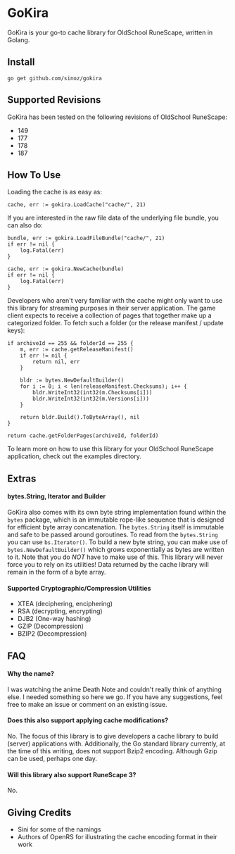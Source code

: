 # GoKira

GoKira is your go-to cache library for OldSchool RuneScape, written in Golang.

## Install

```
go get github.com/sinoz/gokira
```

## Supported Revisions

GoKira has been tested on the following revisions of OldSchool RuneScape:

- 149
- 177
- 178
- 187

## How To Use

Loading the cache is as easy as:

```
cache, err := gokira.LoadCache("cache/", 21)
```

If you are interested in the raw file data of the underlying file bundle, you can also do:

```
bundle, err := gokira.LoadFileBundle("cache/", 21)
if err != nil {
    log.Fatal(err)
}

cache, err := gokira.NewCache(bundle)
if err != nil {
    log.Fatal(err)
}
```

Developers who aren't very familiar with the cache might only want to use this library for streaming purposes in their server application. The game client expects to receive a collection of pages that together make up a categorized folder. To fetch such a folder (or the release manifest / update keys):

```
if archiveId == 255 && folderId == 255 {
    m, err := cache.getReleaseManifest()
    if err != nil {
        return nil, err
    }

    bldr := bytes.NewDefaultBuilder()
    for i := 0; i < len(releaseManifest.Checksums); i++ {
    	bldr.WriteInt32(int32(m.Checksums[i]))
    	bldr.WriteInt32(int32(m.Versions[i]))
    }
    
    return bldr.Build().ToByteArray(), nil
}

return cache.getFolderPages(archiveId, folderId)
```

To learn more on how to use this library for your OldSchool RuneScape application, check out the examples directory.

## Extras

#### bytes.String, Iterator and Builder

GoKira also comes with its own byte string implementation found within the `bytes` package, which is an immutable rope-like sequence that is designed for efficient byte array concatenation. The `bytes.String` itself is immutable and safe to be passed around goroutines. To read from the `bytes.String` you can use `bs.Iterator()`. To build a new byte string, you can make use of `bytes.NewDefaultBuilder()` which grows exponentially as bytes are written to it. Note that you do *NOT* have to make use of this. This library will never force you to rely on its utilities! Data returned by the cache library will remain in the form of a byte array.

#### Supported Cryptographic/Compression Utilities

- XTEA (deciphering, enciphering)
- RSA (decrypting, encrypting)
- DJB2 (One-way hashing)
- GZIP (Decompression)
- BZIP2 (Decompression)

## FAQ

#### Why the name?

I was watching the anime Death Note and couldn't really think of anything else. I needed something so here we go. If you have any suggestions, feel free to make an issue or comment on an existing issue.

#### Does this also support applying cache modifications?

No. The focus of this library is to give developers a cache library to build (server) applications with. Additionally, the Go standard library currently, at the time of this writing, does not support Bzip2 encoding. Although Gzip can be used, perhaps one day.

#### Will this library also support RuneScape 3?

No.

## Giving Credits

- Sini for some of the namings
- Authors of OpenRS for illustrating the cache encoding format in their work

